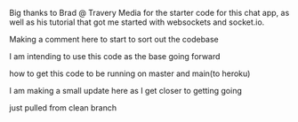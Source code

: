 

Big thanks to Brad @ Travery Media for the starter code for this chat app, as well as his tutorial 
that got me started with websockets and socket.io.

Making a comment here to start to sort out the codebase

I am intending to use this code as the base going forward

how to get this code to be running on master and main(to heroku)

I am making a small update here as I get closer to getting going

just pulled from clean branch